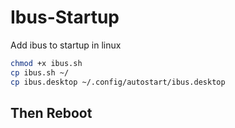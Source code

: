 # Ibus-Startup
Add ibus to startup in linux


```bash
chmod +x ibus.sh
cp ibus.sh ~/
cp ibus.desktop ~/.config/autostart/ibus.desktop
```


## Then Reboot
